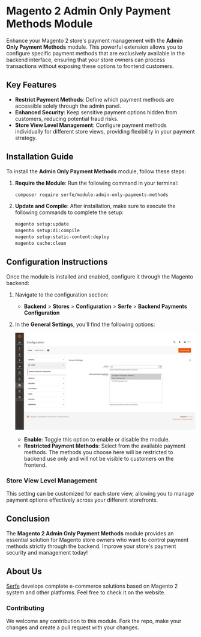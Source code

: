 # Magento 2 Admin Only Payment Methods Module

Enhance your Magento 2 store's payment management with the **Admin Only Payment Methods** module. This powerful extension allows you to configure specific payment methods that are exclusively available in the backend interface, ensuring that your store owners can process transactions without exposing these options to frontend customers.

## Key Features

- **Restrict Payment Methods**: Define which payment methods are accessible solely through the admin panel.
- **Enhanced Security**: Keep sensitive payment options hidden from customers, reducing potential fraud risks.
- **Store View Level Management**: Configure payment methods individually for different store views, providing flexibility in your payment strategy.

## Installation Guide

To install the **Admin Only Payment Methods** module, follow these steps:

1. **Require the Module**:
   Run the following command in your terminal:

   ```bash
   composer require serfe/module-admin-only-payments-methods
   ```

2. **Update and Compile**:
   After installation, make sure to execute the following commands to complete the setup:

   ```bash
   magento setup:update
   magento setup:di:compile
   magento setup:static-content:deploy
   magento cache:clean
   ```

## Configuration Instructions

Once the module is installed and enabled, configure it through the Magento backend:

1. Navigate to the configuration section:
   - **Backend** > **Stores** > **Configuration** > **Serfe** > **Backend Payments Configuration**

2. In the **General Settings**, you'll find the following options:

   ![Settings Screenshot](docs/settings.png)

   - **Enable**: Toggle this option to enable or disable the module.
   - **Restricted Payment Methods**: Select from the available payment methods. The methods you choose here will be restricted to backend use only and will not be visible to customers on the frontend.

### Store View Level Management

This setting can be customized for each store view, allowing you to manage payment options effectively across your different storefronts.

## Conclusion

The **Magento 2 Admin Only Payment Methods** module provides an essential solution for Magento store owners who want to control payment methods strictly through the backend. Improve your store's payment security and management today!


## About Us

[Serfe](https://www.serfe.com/?utm_medium=referral_profile&utm_source=github&utm_campaign=115959) develops complete e-commerce solutions based on Magento 2 system and other platforms. Feel free to check it on the website.

### Contributing

We welcome any contribution to this module. Fork the repo, make your changes and create a pull request with your changes.